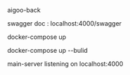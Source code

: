 aigoo-back

swagger doc : localhost:4000/swagger

docker-compose up

docker-compose up --bulid

main-server listening on localhost:4000
